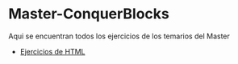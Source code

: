 # Master-ConquerBlocks
Aqui se encuentran todos los ejercicios de los temarios del Master

- [Ejercicios de HTML](https://github.com/JC-Estremera/HTML-Ejercicios)
